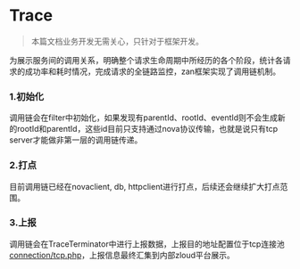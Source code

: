 # Trace

> 本篇文档业务开发无需关心，只针对于框架开发。

为展示服务间的调用关系，明确整个请求生命周期中所经历的各个阶段，统计各请求的成功率和耗时情况，完成请求的全链路监控，zan框架实现了调用链机制。

### 1.初始化

调用链会在filter中初始化，如果发现有parentId、rootId、eventId则不会生成新的rootId和parentId，这些id目前只支持通过nova协议传输，也就是说只有tcp server才能做非第一层的调用链传递。

### 2.打点

目前调用链已经在novaclient, db, httpclient进行打点，后续还会继续扩大打点范围。

### 3.上报

调用链会在TraceTerminator中进行上报数据，上报目的地址配置位于tcp连接池[connection/tcp.php](../libs/pool/tcp.md)，上报信息最终汇集到内部zloud平台展示。

